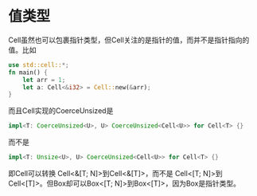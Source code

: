 # 值类型



Cell虽然也可以包裹指针类型，但Cell关注的是指针的值，而并不是指针指向的值。比如

```rust
use std::cell::*;
fn main() {
    let arr = 1;
    let a: Cell<&i32> = Cell::new(&arr);
}
```

而且Cell实现的CoerceUnsized是

```rust
impl<T: CoerceUnsized<U>, U> CoerceUnsized<Cell<U>> for Cell<T> {}
```

而不是

```rust
impl<T: Unsize<U>, U> CoerceUnsized<Cell<U>> for Cell<T> {}
```

即Cell可以转换 Cell<&[T; N]>到Cell<&[T]>，而不是 Cell<[T; N]>到Cell<[T]>。但Box却可以Box<[T; N]>到Box<[T]>，因为Box是指针类型。



